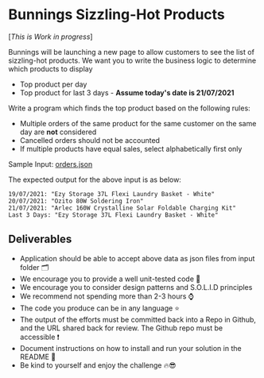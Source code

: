 # Bunnings Sizzling-Hot Products

[*_This is Work in progress_*]

Bunnings will be launching a new page to allow customers to see the list of sizzling-hot products.  We want you to write the business logic to determine which products to display

* Top product per day
* Top product for last 3 days - **Assume today's date is 21/07/2021**

Write a program which finds the top product based on the following rules:

* Multiple orders of the same product for the same customer on the same day are **not** considered
* Cancelled orders should not be accounted
* If multiple products have equal sales, select alphabetically
  first only

Sample Input: [orders.json](inputs/orders.json)

The expected output for the above input is as below:

```text
19/07/2021: "Ezy Storage 37L Flexi Laundry Basket - White"
20/07/2021: "Ozito 80W Soldering Iron"
21/07/2021: "Arlec 160W Crystalline Solar Foldable Charging Kit"
Last 3 Days: "Ezy Storage 37L Flexi Laundry Basket - White"
```

## Deliverables

* Application should be able to accept above data as json files from input
  folder 🗂️
* We encourage you to provide a well unit-tested code 🧪
* We encourage you to consider design patterns and S.O.L.I.D principles
* We recommend not spending more than 2-3 hours ⌚
* The code you produce can be in any language ⭐
* The output of the efforts must be committed back into a Repo in Github, and
  the URL shared back for review. The Github repo must be accessible ❗
* Document instructions on how to install and run your solution in the README 📄
* Be kind to yourself and enjoy the challenge 🔥😎

